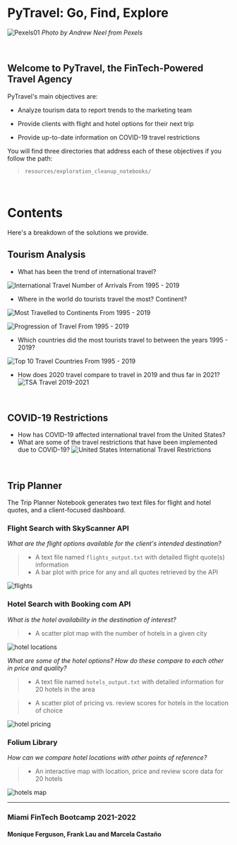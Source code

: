 # PyTravel: Go, Find, Explore

![Pexels01](resources/images/pexels-andrew-neel-2859169.jpg)
*Photo by Andrew Neel from Pexels*

<br>

## Welcome to PyTravel, the FinTech-Powered Travel Agency

PyTravel's main objectives are:

* Analyze tourism data to report trends to the marketing team

* Provide clients with flight and hotel options for their next trip

* Provide up-to-date information on COVID-19 travel restrictions

You will find three directories that address each of these objectives if you follow the path:

> `resources/exploration_cleanup_notebooks/`

<br>

# Contents

Here's a breakdown of the solutions we provide.

## Tourism Analysis

* What has been the trend of international travel?

![International Travel Number of Arrivals From 1995 - 2019](resources/exploration_cleanup_notebooks/travel_analysis/scattergeo_number_arrivals_per_year.png)

* Where in the world do tourists travel the most? Continent?

![Most Travelled to Continents From 1995 - 2019](resources/exploration_cleanup_notebooks/travel_analysis/most_travelled_to_continents.png)

![Progression of Travel From 1995 - 2019](resources/exploration_cleanup_notebooks/travel_analysis/progression_of_travel.png)

* Which countries did the most tourists travel to between the years 1995 - 2019?

![Top 10 Travel Countries From 1995 - 2019](resources/exploration_cleanup_notebooks/travel_analysis/top_10_countries.png)

* How does 2020 travel compare to travel in 2019 and thus far in 2021?
![TSA Travel 2019-2021](resources/exploration_cleanup_notebooks/travel_analysis/tsa.png)

<br>

## COVID-19 Restrictions

* How has COVID-19 affected international travel from the United States?
* What are some of the travel restrictions that have been implemented due to COVID-19?
![United States International Travel Restrictions](resources/exploration_cleanup_notebooks/covid_restrictions/covidrestrictionsmap.png)

<br>

## Trip Planner

The Trip Planner Notebook generates two text files for flight and hotel quotes, and a client-focused dashboard.

### Flight Search with SkyScanner API

*What are the flight options available for the client's intended destination?*

> * A text file named `flights_output.txt` with detailed flight quote(s) information
> * A bar plot with price for any and all quotes retrieved by the API

![flights](resources/exploration_cleanup_notebooks/flights_and_hotels/flights.png)

### Hotel Search with Booking com API

*What is the hotel availability in the destination of interest?*

> * A scatter plot map with the number of hotels in a given city

![hotel locations](resources/exploration_cleanup_notebooks/flights_and_hotels/hotel_locations.png)

*What are some of the hotel options? How do these compare to each other in price and quality?*

> * A text file named `hotels_output.txt` with detailed information for 20 hotels in the area

> * A scatter plot of pricing vs. review scores for hotels in the location of choice

![hotel pricing](resources/exploration_cleanup_notebooks/flights_and_hotels/hotel_pricing.png)

### Folium Library

*How can we compare hotel locations with other points of reference?*

> * An interactive map with location, price and review score data for 20 hotels

![hotels map](resources/exploration_cleanup_notebooks/flights_and_hotels/hotels_map.png)

---

### Miami FinTech Bootcamp 2021-2022

#### Monique Ferguson, Frank Lau and Marcela Castaño
